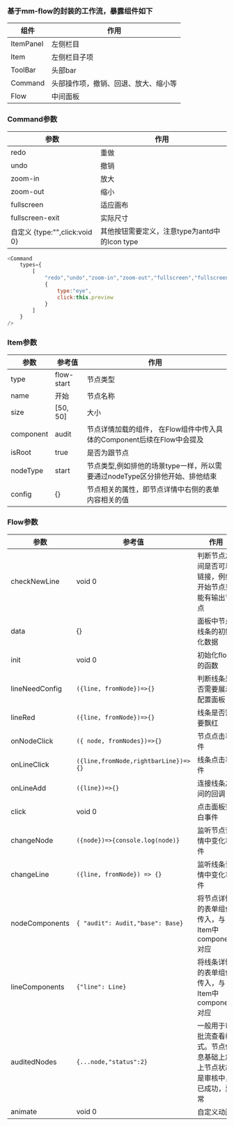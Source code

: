 ### 基于mm-flow的封装的工作流，暴露组件如下
|  组件   | 作用  |
|  ----  | ----  |
| ItemPanel  | 左侧栏目 |
| Item  | 左侧栏目子项 |
| ToolBar  | 头部bar |
| Command  | 头部操作项，撤销、回退、放大、缩小等 |
| Flow | 中间面板 |


### Command参数
|  参数   | 作用  |
|  ----  |  ----  |
|  redo  | 重做 |
|  undo  | 撤销 |
|  zoom-in  | 放大 |
|  zoom-out  | 缩小 |
|  fullscreen  | 适应画布 |
|  fullscreen-exit  | 实际尺寸 |
|  自定义 {type:"",click:void 0}  | 其他按钮需要定义，注意type为antd中的Icon type |

```javascript
<Command 
    types={
        [
            "redo","undo","zoom-in","zoom-out","fullscreen","fullscreen-exit",
            {
                type:"eye",
                click:this.preview
            }
        ]
    }
/>
```

### Item参数
|  参数   | 参考值 | 作用  |
|  ----  | --- | ----  |
|  type  | flow-start | 节点类型 |
|  name  | 开始 | 节点名称 |
| size | [50, 50]  |大小|
| component |  audit | 节点详情加载的组件， 在Flow组件中传入具体的Component后续在Flow中会提及 |
| isRoot | true | 是否为跟节点 |
| nodeType | start | 节点类型,例如排他的场景type一样，所以需要通过nodeType区分排他开始、排他结束 |
| config | {} | 节点相关的属性，即节点详情中右侧的表单内容相关的值 |



### Flow参数
|  参数   | 参考值 | 作用  |
|  ----  | --- | ----  |
|  checkNewLine  | void 0 | 判断节点之间是否可以链接，例如开始节点只能有输出节点 |
|  data  | {} | 面板中节点线条的初始化数据 |
| init | void 0  | 初始化flow的函数 |
| lineNeedConfig |  `({line, fromNode})=>{}` | 判断线条是否需要展示配置面板 |
| lineRed |  `({line, fromNode})=>{}` | 线条是否需要飘红 |
| onNodeClick | `({ node, fromNodes})=>{}`  | 节点点击事件 |
| onLineClick | `({line,fromNode,rightbarLine})=>{}` | 线条点击事件 |
| onLineAdd | `({line})=>{}` | 连接线条之间的回调 |
| click | void 0 | 点击面板空白事件 |
| changeNode | `({node})=>{console.log(node)}` | 监听节点详情中变化事件 |
| changeLine | `({line, fromNode}) => {}` | 监听线条详情中变化事件 |
| nodeComponents | `{ "audit": Audit,"base": Base}` | 将节点详情的表单组件传入，与Item中component对应 |
| lineComponents | `{"line": Line}` | 将线条详情的表单组件传入，与Item中component对应 |
|auditedNodes|`{...node,"status":2}`|一般用于审批流查看模式。节点信息基础上加上节点状态是审核中，已成功，异常|
|animate|void 0|自定义动画|
